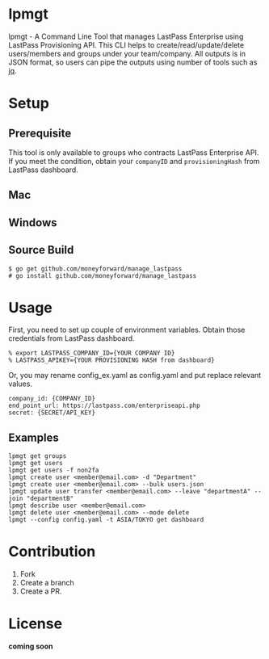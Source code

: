 # lpmgt
lpmgt - A Command Line Tool that manages LastPass Enterprise using LastPass Provisioning API. This CLI helps to create/read/update/delete users/members and groups under your team/company. All outputs is in JSON format, so users can pipe the outputs using number of tools such as [jq](http://stedolan.github.io/jq/).

# Setup
## Prerequisite
This tool is only available to groups who contracts LastPass Enterprise API. If you meet the condition, obtain your `companyID` and `provisioningHash` from LastPass dashboard. 

## Mac
## Windows
## Source Build
```
$ go get github.com/moneyforward/manage_lastpass
# go install github.com/moneyforward/manage_lastpass
```

# Usage
First, you need to set up couple of environment variables. Obtain those credentials from LastPass dashboard.
```
% export LASTPASS_COMPANY_ID={YOUR COMPANY ID}
% LASTPASS_APIKEY={YOUR PROVISIONING HASH from dashboard}
```

Or, you may rename config_ex.yaml as config.yaml and put replace relevant values.
```
company_id: {COMPANY_ID}
end_point_url: https://lastpass.com/enterpriseapi.php
secret: {SECRET/API_KEY}
```

## Examples
```
lpmgt get groups
lpmgt get users
lpmgt get users -f non2fa
lpmgt create user <member@email.com> -d "Department" 
lpmgt create user <member@email.com> --bulk users.json
lpmgt update user transfer <member@email.com> --leave "departmentA" --join "departmentB"
lpmgt describe user <member@email.com>
lpmgt delete user <member@email.com> --mode delete
lpmgt --config config.yaml -t ASIA/TOKYO get dashboard 
```

# Contribution
1. Fork
2. Create a branch
3. Create a PR.

# License
**coming soon**
